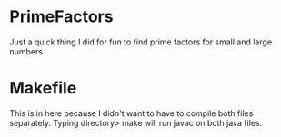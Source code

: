 # PrimeFactors
Just a quick thing I did for fun to find prime factors for small and large numbers
# Makefile
This is in here because I didn't want to have to compile both files separately. Typing
directory> make
will run javac on both java files.
